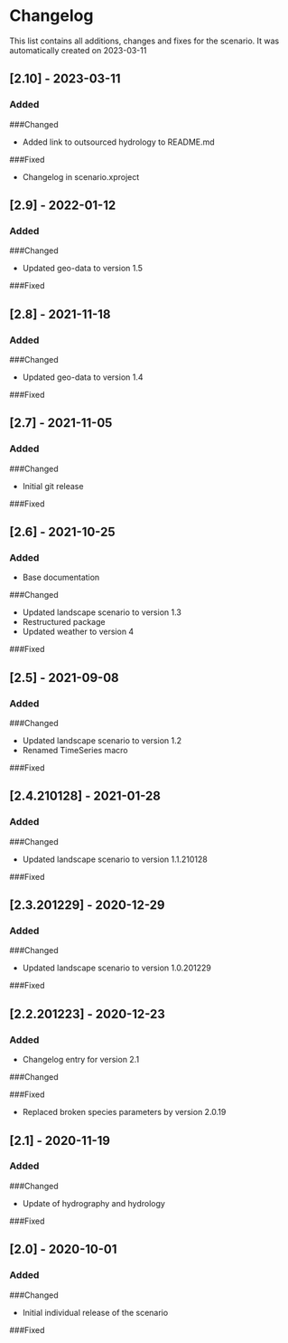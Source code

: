 # Changelog
This list contains all additions, changes and fixes for the scenario.
It was automatically created on 2023-03-11

## [2.10] - 2023-03-11
### Added

###Changed
- Added link to outsourced hydrology to README.md

###Fixed
- Changelog in scenario.xproject


## [2.9] - 2022-01-12
### Added

###Changed
- Updated geo-data to version 1.5

###Fixed


## [2.8] - 2021-11-18
### Added

###Changed
- Updated geo-data to version 1.4

###Fixed


## [2.7] - 2021-11-05
### Added

###Changed
- Initial git release

###Fixed


## [2.6] - 2021-10-25
### Added
- Base documentation

###Changed
- Updated landscape scenario to version 1.3
- Restructured package
- Updated weather to version 4

###Fixed


## [2.5] - 2021-09-08
### Added

###Changed
- Updated landscape scenario to version 1.2
- Renamed TimeSeries macro

###Fixed


## [2.4.210128] - 2021-01-28
### Added

###Changed
- Updated landscape scenario to version 1.1.210128

###Fixed


## [2.3.201229] - 2020-12-29
### Added

###Changed
- Updated landscape scenario to version 1.0.201229

###Fixed


## [2.2.201223] - 2020-12-23
### Added
- Changelog entry for version 2.1

###Changed

###Fixed
- Replaced broken species parameters by version 2.0.19


## [2.1] - 2020-11-19
### Added

###Changed
- Update of hydrography and hydrology

###Fixed


## [2.0] - 2020-10-01
### Added

###Changed
- Initial individual release of the scenario

###Fixed
